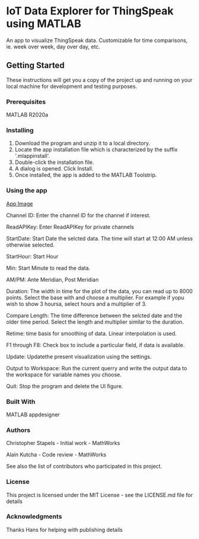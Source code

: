 # IoT Data Explorer for ThingSpeak using MATLAB

An app to visualize ThingSpeak data.  Customizable for time comparisons, ie. week over week, day over day, etc.


## Getting Started

These instructions will get you a copy of the project up and running on your local machine for development and testing purposes. 

### Prerequisites

MATLAB R2020a

### Installing

1. Download the program and unzip it to a local directory. 
2. Locate the app installation file which is characterized by the suffix '.mlappinstall'.
3. Double-click the installation file.
4. A dialog is opened. Click Install.
5. Once installed, the app is added to the MATLAB Toolstrip.

### Using the app

[App Image](IoTExploreGuiView1.png)

Channel ID: Enter the channel ID for the channel if interest.

ReadAPIKey: Enter ReadAPIKey for private channels

StartDate: Start Date the selcted data.  The time will start at 12:00 AM unless otherwise selected.

StartHour: Start Hour 

Min: Start Minute to read the data.

AM/PM: Ante Meridian, Post Meridian

Duration: The width in time for the plot of the data, you can read up to 8000 points.  Select the base with and choose a multiplier. For example if yopu wish to show 3 hoursa, select hours and a multiplier of 3.

Compare Length:  The time difference between the selcted date and the older time period.  Select the length and multiplier similar to the duration.

Retime: time basis for smoothing of data.  Linear interpolation is used.

F1 through F8: Check box to include a particular field, if data is available.

Update: Updatethe present visualization using the settings.

Output to Workspace:  Run the current querry and write the output data to the workspace for variable names you choose.

Quit: Stop the program and delete the UI figure.


### Built With
MATLAB appdesigner

### Authors

Christopher Stapels - Initial work - MathWorks

Alain Kutcha - Code review - MathWorks

See also the list of contributors who participated in this project.

### License
This project is licensed under the MIT License - see the LICENSE.md file for details

### Acknowledgments

Thanks Hans for helping with publishing details
